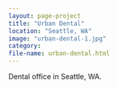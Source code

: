```yaml
---
layout: page-project
title: "Urban Dental"
location: "Seattle, WA"
image: "urban-dental-1.jpg"
category:
file-name: urban-dental.html
---
```


Dental office in Seattle, WA.
